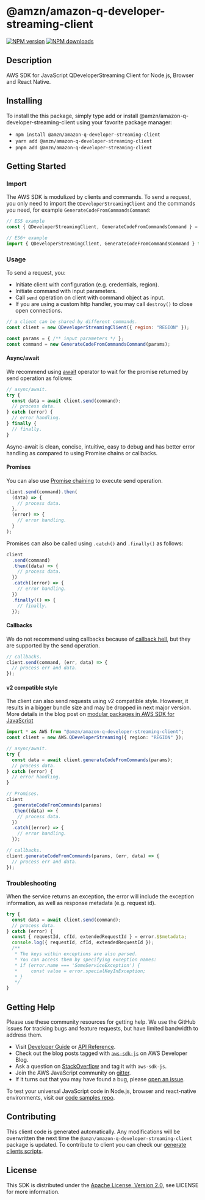 <!-- generated file, do not edit directly -->

# @amzn/amazon-q-developer-streaming-client

[![NPM version](https://img.shields.io/npm/v/@amzn/amazon-q-developer-streaming-client/latest.svg)](https://www.npmjs.com/package/@amzn/amazon-q-developer-streaming-client)
[![NPM downloads](https://img.shields.io/npm/dm/@amzn/amazon-q-developer-streaming-client.svg)](https://www.npmjs.com/package/@amzn/amazon-q-developer-streaming-client)

## Description

AWS SDK for JavaScript QDeveloperStreaming Client for Node.js, Browser and React Native.

## Installing
To install the this package, simply type add or install @amzn/amazon-q-developer-streaming-client
using your favorite package manager:
- `npm install @amzn/amazon-q-developer-streaming-client`
- `yarn add @amzn/amazon-q-developer-streaming-client`
- `pnpm add @amzn/amazon-q-developer-streaming-client`

## Getting Started

### Import

The AWS SDK is modulized by clients and commands.
To send a request, you only need to import the `QDeveloperStreamingClient` and
the commands you need, for example `GenerateCodeFromCommandsCommand`:

```js
// ES5 example
const { QDeveloperStreamingClient, GenerateCodeFromCommandsCommand } = require("@amzn/amazon-q-developer-streaming-client");
```

```ts
// ES6+ example
import { QDeveloperStreamingClient, GenerateCodeFromCommandsCommand } from "@amzn/amazon-q-developer-streaming-client";
```

### Usage

To send a request, you:

- Initiate client with configuration (e.g. credentials, region).
- Initiate command with input parameters.
- Call `send` operation on client with command object as input.
- If you are using a custom http handler, you may call `destroy()` to close open connections.

```js
// a client can be shared by different commands.
const client = new QDeveloperStreamingClient({ region: "REGION" });

const params = { /** input parameters */ };
const command = new GenerateCodeFromCommandsCommand(params);
```

#### Async/await

We recommend using [await](https://developer.mozilla.org/en-US/docs/Web/JavaScript/Reference/Operators/await)
operator to wait for the promise returned by send operation as follows:

```js
// async/await.
try {
  const data = await client.send(command);
  // process data.
} catch (error) {
  // error handling.
} finally {
  // finally.
}
```

Async-await is clean, concise, intuitive, easy to debug and has better error handling
as compared to using Promise chains or callbacks.

#### Promises

You can also use [Promise chaining](https://developer.mozilla.org/en-US/docs/Web/JavaScript/Guide/Using_promises#chaining)
to execute send operation.

```js
client.send(command).then(
  (data) => {
    // process data.
  },
  (error) => {
    // error handling.
  }
);
```

Promises can also be called using `.catch()` and `.finally()` as follows:

```js
client
  .send(command)
  .then((data) => {
    // process data.
  })
  .catch((error) => {
    // error handling.
  })
  .finally(() => {
    // finally.
  });
```

#### Callbacks

We do not recommend using callbacks because of [callback hell](http://callbackhell.com/),
but they are supported by the send operation.

```js
// callbacks.
client.send(command, (err, data) => {
  // process err and data.
});
```

#### v2 compatible style

The client can also send requests using v2 compatible style.
However, it results in a bigger bundle size and may be dropped in next major version. More details in the blog post
on [modular packages in AWS SDK for JavaScript](https://aws.amazon.com/blogs/developer/modular-packages-in-aws-sdk-for-javascript/)

```ts
import * as AWS from "@amzn/amazon-q-developer-streaming-client";
const client = new AWS.QDeveloperStreaming({ region: "REGION" });

// async/await.
try {
  const data = await client.generateCodeFromCommands(params);
  // process data.
} catch (error) {
  // error handling.
}

// Promises.
client
  .generateCodeFromCommands(params)
  .then((data) => {
    // process data.
  })
  .catch((error) => {
    // error handling.
  });

// callbacks.
client.generateCodeFromCommands(params, (err, data) => {
  // process err and data.
});
```

### Troubleshooting

When the service returns an exception, the error will include the exception information,
as well as response metadata (e.g. request id).

```js
try {
  const data = await client.send(command);
  // process data.
} catch (error) {
  const { requestId, cfId, extendedRequestId } = error.$$metadata;
  console.log({ requestId, cfId, extendedRequestId });
  /**
   * The keys within exceptions are also parsed.
   * You can access them by specifying exception names:
   * if (error.name === 'SomeServiceException') {
   *     const value = error.specialKeyInException;
   * }
   */
}
```

## Getting Help

Please use these community resources for getting help.
We use the GitHub issues for tracking bugs and feature requests, but have limited bandwidth to address them.

- Visit [Developer Guide](https://docs.aws.amazon.com/sdk-for-javascript/v3/developer-guide/welcome.html)
  or [API Reference](https://docs.aws.amazon.com/AWSJavaScriptSDK/v3/latest/index.html).
- Check out the blog posts tagged with [`aws-sdk-js`](https://aws.amazon.com/blogs/developer/tag/aws-sdk-js/)
  on AWS Developer Blog.
- Ask a question on [StackOverflow](https://stackoverflow.com/questions/tagged/aws-sdk-js) and tag it with `aws-sdk-js`.
- Join the AWS JavaScript community on [gitter](https://gitter.im/aws/aws-sdk-js-v3).
- If it turns out that you may have found a bug, please [open an issue](https://github.com/aws/aws-sdk-js-v3/issues/new/choose).

To test your universal JavaScript code in Node.js, browser and react-native environments,
visit our [code samples repo](https://github.com/aws-samples/aws-sdk-js-tests).

## Contributing

This client code is generated automatically. Any modifications will be overwritten the next time the `@amzn/amazon-q-developer-streaming-client` package is updated.
To contribute to client you can check our [generate clients scripts](https://github.com/aws/aws-sdk-js-v3/tree/main/scripts/generate-clients).

## License

This SDK is distributed under the
[Apache License, Version 2.0](http://www.apache.org/licenses/LICENSE-2.0),
see LICENSE for more information.

